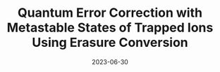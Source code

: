 ---
title: "Quantum Error Correction with Metastable States of Trapped Ions Using Erasure Conversion"
collection: publications
permalink: /publication/2023-06-30-Erasure
excerpt: "Erasures, or errors with known locations, are more favorable than typical Pauli errors for quantum error correction. We suggest converting physical noise to erasures on trapped ions by using metastable atomic states as qubit states. Then we compare the error-correction performance of metastable and ground qubits under various physical constraints. \ Accepted talk at the 6th International Conference on Quantum Error Correction, Sydney [Talk](https://www.youtube.com/watch?v=w9lsirxfXXs)"
date: 2023-06-30
venue: 'PRX Quantum'
paperno: '4, 020358'
authors: '<b>MK</b>, W.C. Campbell, and K.R. Brown'
paperurl: 'https://journals.aps.org/prxquantum/abstract/10.1103/PRXQuantum.4.020358'
arXiv: 'arXiv:2210.15024'
arXivurl: 'https://arxiv.org/abs/2210.15024'
---